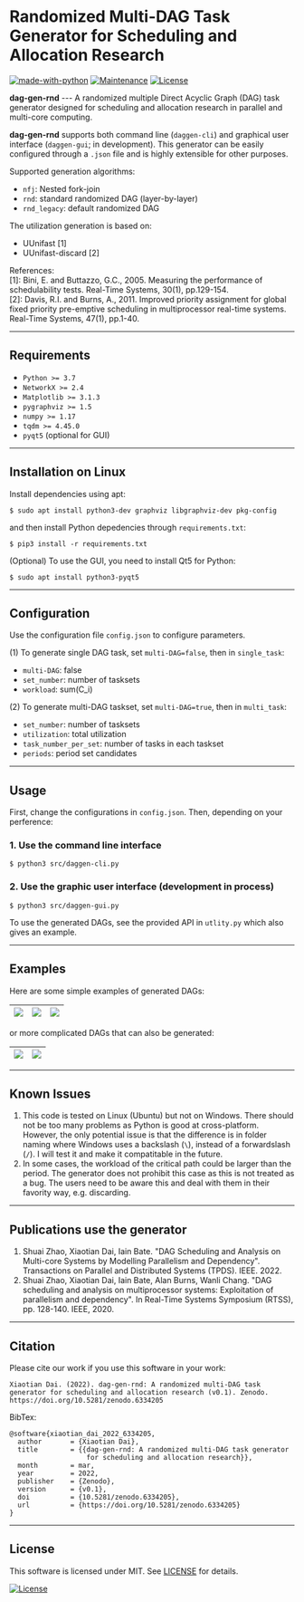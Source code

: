 # Randomized Multi-DAG Task Generator for Scheduling and Allocation Research

[![made-with-python](https://img.shields.io/badge/Made%20with-Python-1f425f.svg)](https://www.python.org/)
[![Maintenance](https://img.shields.io/badge/Maintained%3F-yes-green.svg)](https://GitHub.com/Naereen/StrapDown.js/graphs/commit-activity)
[![License](http://img.shields.io/:license-mit-blue.svg)](http://badges.mit-license.org)

**dag-gen-rnd** --- A randomized multiple Direct Acyclic Graph (DAG) task generator designed for scheduling and allocation research in parallel and multi-core computing. 

**dag-gen-rnd** supports both command line (`daggen-cli`) and graphical user interface (`daggen-gui`; in development). This generator can be easily configured through a `.json` file and is highly extensible for other purposes.

Supported generation algorithms:

- `nfj`: Nested fork-join
- `rnd`: standard randomized DAG (layer-by-layer)
- `rnd_legacy`: default randomized DAG

The utilization generation is based on:

- UUnifast [1]
- UUnifast-discard [2]

References:  
[1]: Bini, E. and Buttazzo, G.C., 2005. Measuring the performance of schedulability tests. Real-Time Systems, 30(1), pp.129-154.  
[2]: Davis, R.I. and Burns, A., 2011. Improved priority assignment for global fixed priority pre-emptive scheduling in multiprocessor real-time systems. Real-Time Systems, 47(1), pp.1-40.

---

## Requirements

- `Python >= 3.7`
- `NetworkX >= 2.4`
- `Matplotlib >= 3.1.3`
- `pygraphviz >= 1.5`
- `numpy >= 1.17`
- `tqdm >= 4.45.0`
- `pyqt5` (optional for GUI)

---

## Installation on Linux

Install dependencies using apt:

`$ sudo apt install python3-dev graphviz libgraphviz-dev pkg-config`

and then install Python depedencies through `requirements.txt`:

`$ pip3 install -r requirements.txt`

(Optional) To use the GUI, you need to install Qt5 for Python:

`$ sudo apt install python3-pyqt5`

---

## Configuration

Use the configuration file `config.json` to configure parameters.

(1) To generate single DAG task, set `multi-DAG=false`, then in `single_task`:

- `multi-DAG`: false
- `set_number`: number of tasksets
- `workload`: sum(C_i)

(2) To generate multi-DAG taskset, set `multi-DAG=true`, then in `multi_task`:

- `set_number`: number of tasksets
- `utilization`: total utilization
- `task_number_per_set`: number of tasks in each taskset
- `periods`: period set candidates

---

## Usage

First, change the configurations in `config.json`. Then, depending on your perference:

### 1. Use the command line interface

`$ python3 src/daggen-cli.py`


### 2. Use the graphic user interface (development in process)

`$ python3 src/daggen-gui.py`

To use the generated DAGs, see the provided API in `utlity.py` which also gives an example.

---

## Examples

Here are some simple examples of generated DAGs:

|![](doc/example_1.png)|![](doc/example_2.png)|![](doc/example_3.png)|
|--|--|--|

or more complicated DAGs that can also be generated:

|![](doc/example_4.png)|![](doc/example_5.png)|
|--|--|

---

## Known Issues

1. This code is tested on Linux (Ubuntu) but not on Windows. There should not be too many problems as Python is good at cross-platform. However, the only potential issue is that the difference is in folder naming where Windows uses a backslash (`\`), instead of a forwardslash (`/`). I will test it and make it compatitable in the future. 
2. In some cases, the workload of the critical path could be larger than the period. The generator does not prohibit this case as this is not treated as a bug. The users need to be aware this and deal with them in their favority way, e.g. discarding.

---

## Publications use the generator

1. Shuai Zhao, Xiaotian Dai, Iain Bate. "DAG Scheduling and Analysis on Multi-core Systems by Modelling Parallelism and Dependency". Transactions on Parallel and Distributed Systems (TPDS). IEEE. 2022.
2. Shuai Zhao, Xiaotian Dai, Iain Bate, Alan Burns, Wanli Chang. "DAG scheduling and analysis on multiprocessor systems: Exploitation of parallelism and dependency". In Real-Time Systems Symposium (RTSS), pp. 128-140. IEEE, 2020.

---

## Citation

Please cite our work if you use this software in your work: 

```
Xiaotian Dai. (2022). dag-gen-rnd: A randomized multi-DAG task generator for scheduling and allocation research (v0.1). Zenodo. https://doi.org/10.5281/zenodo.6334205
```

BibTex:

```
@software{xiaotian_dai_2022_6334205,
  author       = {Xiaotian Dai},
  title        = {{dag-gen-rnd: A randomized multi-DAG task generator 
                   for scheduling and allocation research}},
  month        = mar,
  year         = 2022,
  publisher    = {Zenodo},
  version      = {v0.1},
  doi          = {10.5281/zenodo.6334205},
  url          = {https://doi.org/10.5281/zenodo.6334205}
}
```

---

## License

This software is licensed under MIT. See [LICENSE](LICENSE) for details.

[![License](http://img.shields.io/:license-mit-blue.svg?style=flat-square)](http://badges.mit-license.org)
